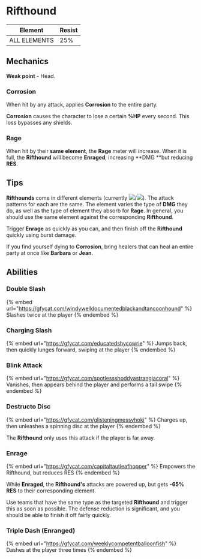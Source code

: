 # Rifthound

| Element      | Resist |
| ------------ | ------ |
| ALL ELEMENTS | 25%    |

## Mechanics

**Weak point** - Head.

### Corrosion

When hit by any attack, applies **Corrosion** to the entire party.

**Corrosion** causes the character to lose a certain **%HP** every second. This loss bypasses any shields.

### Rage

When hit by their **same element**, the **Rage** meter will increase. When it is full, the **Rifthound** will become **Enraged**, increasing **DMG **but reducing **RES**.

## Tips

**Rifthounds** come in different elements (currently ![](../../.gitbook/assets/electro\_small.png)/![](../../.gitbook/assets/geo\_small.png)). The attack patterns for each are the same. The element varies the type of **DMG** they do, as well as the type of element they absorb for **Rage**. In general, you should use the same element against the corresponding **Rifthound**.

Trigger **Enrage** as quickly as you can, and then finish off the **Rifthound** quickly using burst damage.

If you find yourself dying to **Corrosion**, bring healers that can heal an entire party at once like **Barbara** or **Jean**.

## Abilities

### Double Slash

{% embed url="https://gfycat.com/windywelldocumentedblackandtancoonhound" %}
Slashes twice at the player
{% endembed %}

### Charging Slash

{% embed url="https://gfycat.com/educatedshycowrie" %}
Jumps back, then quickly lunges forward, swiping at the player
{% endembed %}

### Blink Attack

{% embed url="https://gfycat.com/spotlessshoddyastrangiacoral" %}
Vanishes, then appears behind the player and performs a tail swipe
{% endembed %}

### Destructo Disc

{% embed url="https://gfycat.com/glisteningmessyhoki" %}
Charges up, then unleashes a spinning disc at the player
{% endembed %}

The **Rifthound** only uses this attack if the player is far away.

### Enrage

{% embed url="https://gfycat.com/capitaltautleafhopper" %}
Empowers the Rifthound, but reduces RES
{% endembed %}

While **Enraged**, the **Rifthound's** attacks are powered up, but gets **-65% RES** to their corresponding element.

Use teams that have the same type as the targeted **Rifthound** and trigger this as soon as possible. The defense reduction is significant, and you should be able to finish it off fairly quickly.

### Triple Dash (Enranged)

{% embed url="https://gfycat.com/weeklycompetentballoonfish" %}
Dashes at the player three times
{% endembed %}
